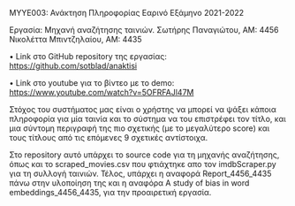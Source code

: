 ΜΥΥΕ003: Ανάκτηση Πληροφορίας
Εαρινό Εξάμηνο 2021-2022

Εργασία: Μηχανή αναζήτησης ταινιών. 
Σωτήρης Παναγιώτου, ΑΜ: 4456
Νικολέττα Μπιντζηλαίου, ΑΜ: 4435

•	Link στο GitHub repository της εργασίας:
https://github.com/sotblad/anaktisi

•	Link στο youtube για το βίντεο με το demo:
https://www.youtube.com/watch?v=5OFRFAJl47M


Στόχος του συστήματος μας είναι ο χρήστης να μπορεί να ψάξει κάποια πληροφορία για μία ταινία και το σύστημα να του επιστρέφει τον τίτλο, και μια σύντομη περιγραφή της πιο σχετικής (με το μεγαλύτερο score) και τους τίτλους από τις επόμενες 9 σχετικές αντίστοιχα. 

Στο repository αυτό υπάρχει το source code για τη μηχανής αναζήτησης, όπως και το scraped_movies.csv που φτιάχτηκε απο τον imdbScraper.py για τη συλλογή ταινιών. Τέλος, υπάρχει η αναφορά Report_4456_4435 πάνω στην υλοποίηση της και η αναφόρα A study of bias in word embeddings_4456_4435, για την προαιρετική εργασία.
